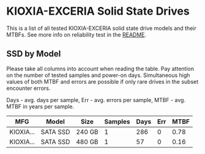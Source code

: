 KIOXIA-EXCERIA Solid State Drives
=================================

This is a list of all tested KIOXIA-EXCERIA solid state drive models and their MTBFs. See
more info on reliability test in the [README](https://github.com/bsdhw/SMART).

SSD by Model
------------

Please take all columns into account when reading the table. Pay attention on the
number of tested samples and power-on days. Simultaneous high values of both MTBF
and errors are possible if only rare drives in the subset encounter errors.

Days - avg. days per sample,
Err  - avg. errors per sample,
MTBF - avg. MTBF in years per sample.

| MFG       | Model              | Size   | Samples | Days  | Err   | MTBF |
|-----------|--------------------|--------|---------|-------|-------|------|
| KIOXIA... | SATA SSD           | 240 GB | 1       | 286   | 0     | 0.78   |
| KIOXIA... | SATA SSD           | 480 GB | 1       | 57    | 0     | 0.16   |
